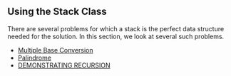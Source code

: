 ## Using the Stack Class

There are several problems for which a stack is the perfect data structure needed for the solution. In this section, we look at several such problems.

* [Multiple Base Conversion](01_Base_Convert)
* [Palindrome](02_Palindrome)
* [DEMONSTRATING RECURSION](03_RECURSION)
